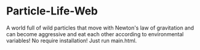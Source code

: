 # Particle-Life-Web
A world full of wild particles that move with Newton's law of gravitation and can become aggressive and eat each other according to environmental variables!
No require installation! Just run main.html.
